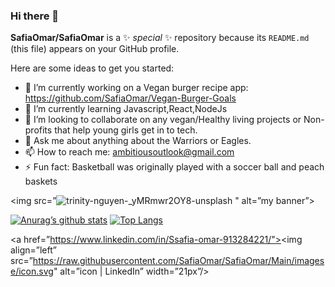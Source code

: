 ### Hi there 👋

**SafiaOmar/SafiaOmar** is a ✨ _special_ ✨ repository because its `README.md` (this file) appears on your GitHub profile.

Here are some ideas to get you started:

- 🔭 I’m currently working on a Vegan burger recipe app: https://github.com/SafiaOmar/Vegan-Burger-Goals
- 🌱 I’m currently learning Javascript,React,NodeJs
- 👯 I’m looking to collaborate on any vegan/Healthy living projects or Non-profits that help young girls get in to tech.
- 💬 Ask me about anything about the Warriors or Eagles.
- 📫 How to reach me: ambitiousoutlook@gmail.com
- ⚡ Fun fact: Basketball was originally played with a soccer ball and peach baskets

<img src=”![trinity-nguyen-_yMRmwr2OY8-unsplash](https://user-images.githubusercontent.com/90978408/159390743-2ade53d7-a995-4463-852f-a139ebc9b622.jpg)
" alt=”my banner”>

[![Anurag’s github stats](https://github-readme-stats.vercel.app/api?username=SafiaOmar)](https://github.com/yushi1007)
[![Top Langs](https://github-readme-stats.vercel.app/api/top-langs/?username=SafiaOmar&layout=compact)](https://github.com/yushi1007)

<a href=”https://www.linkedin.com/in/Ssafia-omar-913284221/"><img align=”left” src=”https://raw.githubusercontent.com/SafiaOmar/SafiaOmar/Main/imagese/icon.svg" alt=”icon | LinkedIn” width=”21px”/></a>
